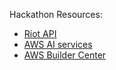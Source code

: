 Hackathon Resources:
- [Riot API](https://developer.riotgames.com/apis)
- [AWS AI services](https://aws.amazon.com/ai/generative-ai/)
- [AWS Builder Center](https://builder.aws.com/)